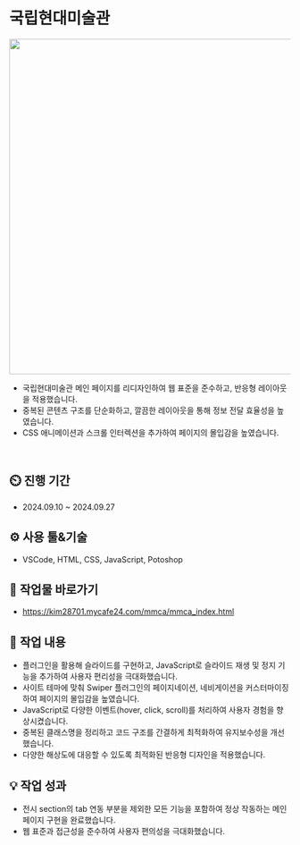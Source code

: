 # 국립현대미술관
<div align="center">
 <img src="https://github.com/user-attachments/assets/f5457d3a-0aa7-4974-936b-eb15c67f9cc6" width="600" height="600"/>
</div>

 - 국립현대미술관 메인 페이지를 리디자인하여 웹 표준을 준수하고, 반응형 레이아웃을 적용했습니다.
 - 중복된 콘텐츠 구조를 단순화하고, 깔끔한 레이아웃을 통해 정보 전달 효율성을 높였습니다.
 - CSS 애니메이션과 스크롤 인터렉션을 추가하여 페이지의 몰입감을 높였습니다.
<br>

## ⏲️ 진행 기간 
 - 2024.09.10 ~ 2024.09.27
## ⚙️ 사용 툴&기술
 - VSCode, HTML, CSS, JavaScript, Potoshop
## 🛫 작업물 바로가기
 - https://kim28701.mycafe24.com/mmca/mmca_index.html
## 📝 작업 내용
 - 플러그인을 활용해 슬라이드를 구현하고, JavaScript로 슬라이드 재생 및 정지 기능을 추가하여 사용자 편리성을 극대화했습니다.
 - 사이트 테마에 맞춰 Swiper 플러그인의 페이지네이션, 네비게이션을 커스터마이징하여 페이지의 몰입감을 높였습니다.
 - JavaScript로 다양한 이벤트(hover, click, scroll)를 처리하여 사용자 경험을 향상시켰습니다.
 - 중복된 클래스명을 정리하고 코드 구조를 간결하게 최적화하여 유지보수성을 개선했습니다.
 - 다양한 해상도에 대응할 수 있도록 최적화된 반응형 디자인을 적용했습니다.
## 💡 작업 성과
 - 전시 section의 tab 연동 부분을 제외한 모든 기능을 포함하여 정상 작동하는 메인 페이지 구현을 완료했습니다.
 - 웹 표준과 접근성을 준수하여 사용자 편의성을 극대화했습니다.
